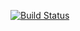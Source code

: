 [![Build Status](https://travis-ci.org/nikfor/flashcards.svg?branch=master)](https://travis-ci.org/nikfor/flashcards)
